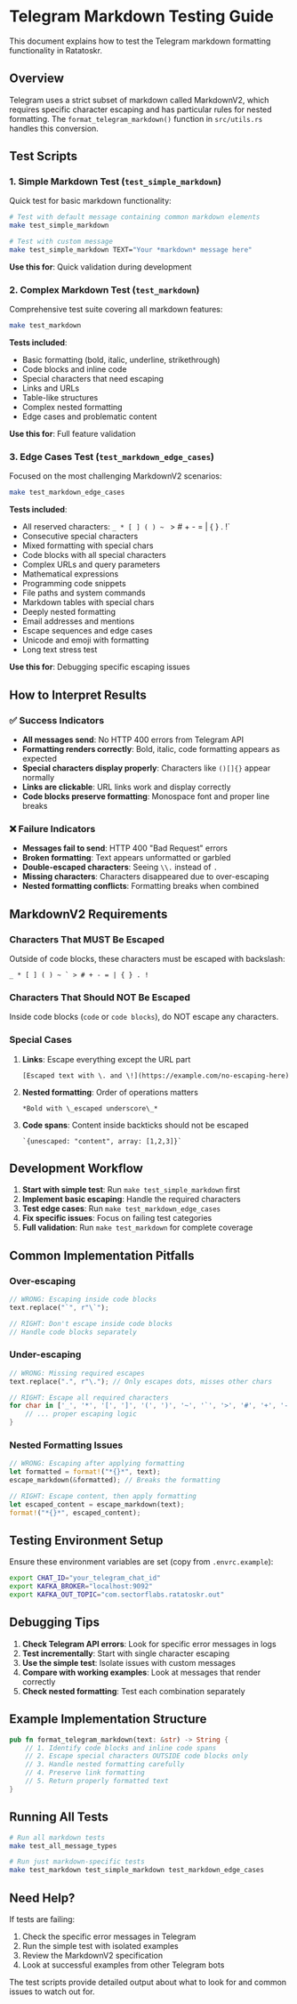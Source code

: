 # Telegram Markdown Testing Guide

This document explains how to test the Telegram markdown formatting functionality in Ratatoskr.

## Overview

Telegram uses a strict subset of markdown called MarkdownV2, which requires specific character escaping and has particular rules for nested formatting. The `format_telegram_markdown()` function in `src/utils.rs` handles this conversion.

## Test Scripts

### 1. Simple Markdown Test (`test_simple_markdown`)

Quick test for basic markdown functionality:

```bash
# Test with default message containing common markdown elements
make test_simple_markdown

# Test with custom message
make test_simple_markdown TEXT="Your *markdown* message here"
```

**Use this for**: Quick validation during development

### 2. Complex Markdown Test (`test_markdown`)

Comprehensive test suite covering all markdown features:

```bash
make test_markdown
```

**Tests included**:
- Basic formatting (bold, italic, underline, strikethrough)
- Code blocks and inline code
- Special characters that need escaping
- Links and URLs
- Table-like structures
- Complex nested formatting
- Edge cases and problematic content

**Use this for**: Full feature validation

### 3. Edge Cases Test (`test_markdown_edge_cases`)

Focused on the most challenging MarkdownV2 scenarios:

```bash
make test_markdown_edge_cases
```

**Tests included**:
- All reserved characters: `_ * [ ] ( ) ~ ` > # + - = | { } . !`
- Consecutive special characters
- Mixed formatting with special chars
- Code blocks with all special characters
- Complex URLs and query parameters
- Mathematical expressions
- Programming code snippets
- File paths and system commands
- Markdown tables with special chars
- Deeply nested formatting
- Email addresses and mentions
- Escape sequences and edge cases
- Unicode and emoji with formatting
- Long text stress test

**Use this for**: Debugging specific escaping issues

## How to Interpret Results

### ✅ Success Indicators

- **All messages send**: No HTTP 400 errors from Telegram API
- **Formatting renders correctly**: Bold, italic, code formatting appears as expected
- **Special characters display properly**: Characters like `()[]{}` appear normally
- **Links are clickable**: URL links work and display correctly
- **Code blocks preserve formatting**: Monospace font and proper line breaks

### ❌ Failure Indicators

- **Messages fail to send**: HTTP 400 "Bad Request" errors
- **Broken formatting**: Text appears unformatted or garbled
- **Double-escaped characters**: Seeing `\\.` instead of `.`
- **Missing characters**: Characters disappeared due to over-escaping
- **Nested formatting conflicts**: Formatting breaks when combined

## MarkdownV2 Requirements

### Characters That MUST Be Escaped

Outside of code blocks, these characters must be escaped with backslash:

```
_ * [ ] ( ) ~ ` > # + - = | { } . !
```

### Characters That Should NOT Be Escaped

Inside code blocks (`code` or ```code blocks```), do NOT escape any characters.

### Special Cases

1. **Links**: Escape everything except the URL part
   ```
   [Escaped text with \. and \!](https://example.com/no-escaping-here)
   ```

2. **Nested formatting**: Order of operations matters
   ```
   *Bold with \_escaped underscore\_*
   ```

3. **Code spans**: Content inside backticks should not be escaped
   ```
   `{unescaped: "content", array: [1,2,3]}`
   ```

## Development Workflow

1. **Start with simple test**: Run `make test_simple_markdown` first
2. **Implement basic escaping**: Handle the required characters
3. **Test edge cases**: Run `make test_markdown_edge_cases`
4. **Fix specific issues**: Focus on failing test categories
5. **Full validation**: Run `make test_markdown` for complete coverage

## Common Implementation Pitfalls

### Over-escaping
```rust
// WRONG: Escaping inside code blocks
text.replace("`", r"\`");

// RIGHT: Don't escape inside code blocks
// Handle code blocks separately
```

### Under-escaping
```rust
// WRONG: Missing required escapes
text.replace(".", r"\."); // Only escapes dots, misses other chars

// RIGHT: Escape all required characters
for char in ['_', '*', '[', ']', '(', ')', '~', '`', '>', '#', '+', '-', '=', '|', '{', '}', '.', '!'] {
    // ... proper escaping logic
}
```

### Nested Formatting Issues
```rust
// WRONG: Escaping after applying formatting
let formatted = format!("*{}*", text);
escape_markdown(&formatted); // Breaks the formatting

// RIGHT: Escape content, then apply formatting
let escaped_content = escape_markdown(text);
format!("*{}*", escaped_content);
```

## Testing Environment Setup

Ensure these environment variables are set (copy from `.envrc.example`):

```bash
export CHAT_ID="your_telegram_chat_id"
export KAFKA_BROKER="localhost:9092"
export KAFKA_OUT_TOPIC="com.sectorflabs.ratatoskr.out"
```

## Debugging Tips

1. **Check Telegram API errors**: Look for specific error messages in logs
2. **Test incrementally**: Start with single character escaping
3. **Use the simple test**: Isolate issues with custom messages
4. **Compare with working examples**: Look at messages that render correctly
5. **Check nested formatting**: Test each combination separately

## Example Implementation Structure

```rust
pub fn format_telegram_markdown(text: &str) -> String {
    // 1. Identify code blocks and inline code spans
    // 2. Escape special characters OUTSIDE code blocks only
    // 3. Handle nested formatting carefully
    // 4. Preserve link formatting
    // 5. Return properly formatted text
}
```

## Running All Tests

```bash
# Run all markdown tests
make test_all_message_types

# Run just markdown-specific tests
make test_markdown test_simple_markdown test_markdown_edge_cases
```

## Need Help?

If tests are failing:
1. Check the specific error messages in Telegram
2. Run the simple test with isolated examples
3. Review the MarkdownV2 specification
4. Look at successful examples from other Telegram bots

The test scripts provide detailed output about what to look for and common issues to watch out for.